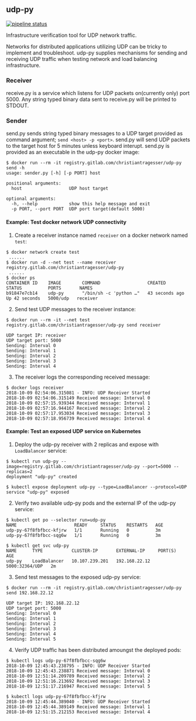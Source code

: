 ## udp-py
[![pipeline status](https://gitlab.com/christianTragesser/udp-py/badges/master/pipeline.svg)](https://gitlab.com/christianTragesser/udp-py/commits/master)

Infrastructure verification tool for UDP network traffic.

Networks for distributed applications utilizing UDP can be tricky to implement and troubleshoot. udp-py supplies mechanisms for sending and receiving UDP traffic when testing network and load balancing infrastructure.

### Receiver
receive.py is a service which listens for UDP packets on(currently only) port 5000.  Any string typed binary data sent to receive.py will be printed to STDOUT.

### Sender
send.py sends string typed binary messages to a UDP target provided as command argument; `send <host> -p <port>`. send.py will send UDP packets to the target host for 5 minutes unless keyboard interupt.
send.py is provided as an executable in the udp-py docker image:
```
$ docker run --rm -it registry.gitlab.com/christiantragesser/udp-py send -h
usage: sender.py [-h] [-p PORT] host

positional arguments:
  host                  UDP host target

optional arguments:
  -h, --help            show this help message and exit
  -p PORT, --port PORT  UDP port target(default 5000)
```

#### Example: Test docker network UDP connectivity
1) Create a receiver instance named `receiver` on a docker network named `test`:
```
$ docker network create test
 ......
$ docker run -d --net test --name receiver registry.gitlab.com/christiantragesser/udp-py
 ......
$ docker ps
CONTAINER ID    IMAGE        COMMAND                  CREATED           STATUS          PORTS       NAMES
b91847e7cb14    udp-py       "/bin/sh -c 'python …"   43 seconds ago    Up 42 seconds   5000/udp   receiver
```

2) Send test UDP messages to the receiver instance:
```
$ docker run --rm -it --net test registry.gitlab.com/christiantragesser/udp-py send receiver

UDP target IP: receiver
UDP target port: 5000
Sending: Interval 0
Sending: Interval 1
Sending: Interval 2
Sending: Interval 3
Sending: Interval 4
```

3) The receiver logs the corresponding received message:
```
$ docker logs receiver
2018-10-09 02:54:06.315081 - INFO: UDP Receiver Started
2018-10-09 02:54:06.315149 Received message: Interval 0
2018-10-09 02:57:15.939344 Received message: Interval 1
2018-10-09 02:57:16.944167 Received message: Interval 2
2018-10-09 02:57:17.953034 Received message: Interval 3
2018-10-09 02:57:18.956739 Received message: Interval 4
```

#### Example: Test an exposed UDP service on Kubernetes
1) Deploy the udp-py receiver with 2 replicas and expose with `LoadBalancer` service:
```
$ kubectl run udp-py --image=registry.gitlab.com/christiantragesser/udp-py --port=5000 --replicas=2
deployment "udp-py" created

$ kubectl expose deployment udp-py --type=LoadBalancer --protocol=UDP
service "udp-py" exposed
```
2) Verify two available udp-py pods and the external IP of the udp-py service:
```
$ kubectl get po --selector run=udp-py
NAME                      READY     STATUS    RESTARTS   AGE
udp-py-67f8fbfbcc-kfjrw   1/1       Running   0          3m
udp-py-67f8fbfbcc-sqg6w   1/1       Running   0          3m

$ kubectl get svc udp-py
NAME      TYPE           CLUSTER-IP       EXTERNAL-IP     PORT(S)          AGE
udp-py    LoadBalancer   10.107.239.201   192.168.22.12   5000:32364/UDP   2m
```

3) Send test messages to the exposed udp-py service:
```
$ docker run --rm -it registry.gitlab.com/christiantragesser/udp-py send 192.168.22.12

UDP target IP: 192.168.22.12
UDP target port: 5000
Sending: Interval 0
Sending: Interval 1
Sending: Interval 2
Sending: Interval 3
Sending: Interval 4
Sending: Interval 5
```
4) Verify UDP traffic has been distributed amoungst the deployed pods:
```
$ kubectl logs udp-py-67f8fbfbcc-sqg6w
2018-10-09 12:45:43.238795 - INFO: UDP Receiver Started
2018-10-09 12:45:43.238871 Received message: Interval 0
2018-10-09 12:51:14.209789 Received message: Interval 2
2018-10-09 12:51:16.213692 Received message: Interval 3
2018-10-09 12:51:17.216947 Received message: Interval 5

$ kubectl logs udp-py-67f8fbfbcc-kfjrw
2018-10-09 12:45:44.389040 - INFO: UDP Receiver Started
2018-10-09 12:45:44.389149 Received message: Interval 1
2018-10-09 12:51:15.212153 Received message: Interval 4
```